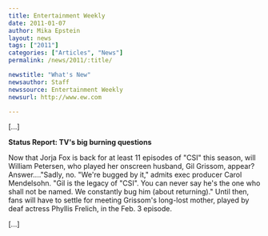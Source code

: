 ```yaml
---
title: Entertainment Weekly 
date: 2011-01-07
author: Mika Epstein
layout: news
tags: ["2011"]
categories: ["Articles", "News"]
permalink: /news/2011/:title/

newstitle: "What's New"
newsauthor: Staff 
newssource: Entertainment Weekly 
newsurl: http://www.ew.com  

---
```

 [...]

**Status Report: TV's big burning questions**

Now that Jorja Fox is back for at least 11 episodes of "CSI" this season, will William Petersen, who played her onscreen husband, Gil Grissom, appear? Answer...."Sadly, no. "We're bugged by it," admits exec producer Carol Mendelsohn. "Gil is the legacy of "CSI". You can never say he's the one who shall not be named. We constantly bug him (about returning)." Until then, fans will have to settle for meeting Grissom's long-lost mother, played by deaf actress Phyllis Frelich, in the Feb. 3 episode.

[...]  
